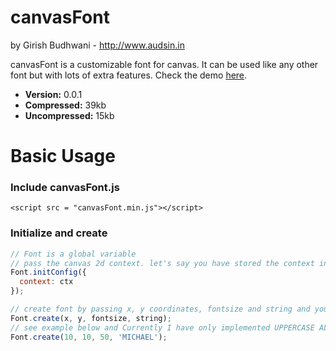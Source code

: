canvasFont
==========

by Girish Budhwani - http://www.audsin.in

canvasFont is a customizable font for canvas. It can be used like any other font but with lots of extra features.
Check the demo <a href="http://auds1n.github.io/canvasFont/">here</a>.

- **Version:** 0.0.1
- **Compressed:** 39kb
- **Uncompressed:** 15kb

# Basic Usage

### Include canvasFont.js

```
<script src = "canvasFont.min.js"></script>
```

### Initialize and create

```javascript
// Font is a global variable
// pass the canvas 2d context. let's say you have stored the context in ctx variable
Font.initConfig({
  context: ctx
});

// create font by passing x, y coordinates, fontsize and string and you are good to go...
Font.create(x, y, fontsize, string);
// see example below and Currently I have only implemented UPPERCASE ALPHABETS.
Font.create(10, 10, 50, 'MICHAEL');
